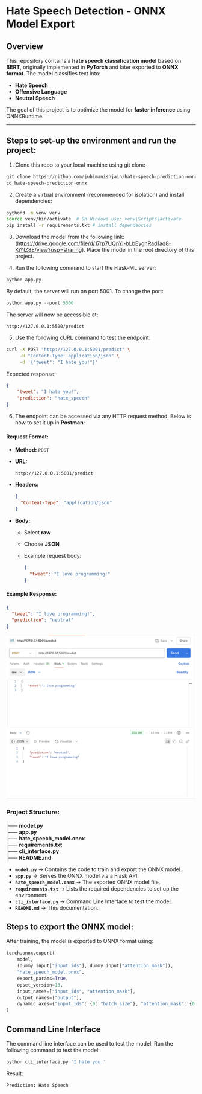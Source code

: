 # **Hate Speech Detection - ONNX Model Export**

## Overview
This repository contains a **hate speech classification model** based on **BERT**, originally implemented in **PyTorch** and later exported to **ONNX format**. The model classifies text into:
- **Hate Speech**
- **Offensive Language**
- **Neutral Speech**

The goal of this project is to optimize the model for **faster inference** using ONNXRuntime.

---
## Steps to set-up the environment and run the project:

1. Clone this repo to your local machine using git clone
```python
git clone https://github.com/juhimanishjain/hate-speech-prediction-onnx.git
cd hate-speech-prediction-onnx
```
2. Create a virtual environment (recommended for isolation) and install dependencies:

```bash
python3 -m venv venv
source venv/bin/activate  # On Windows use: venv\Scripts\activate
pip install -r requirements.txt # install dependencies
```
3. Download the model from the following link: (https://drive.google.com/file/d/17rp7UQnYl-bLbEygnRad1aq8-KjYlZ8E/view?usp=sharing). Place the model in the root directory of this project.

4. Run the following command to start the Flask-ML server:
   
```python
python app.py
```

By default, the server will run on port 5001. To change the port:

```python
python app.py --port 5500
```

The server will now be accessible at: 

```aurindo
http://127.0.0.1:5500/predict
```

5. Use the following cURL command to test the endpoint:

```bash
curl -X POST "http://127.0.0.1:5001/predict" \
     -H "Content-Type: application/json" \
     -d '{"tweet": "I hate you!"}'
```
Expected response:

```json
{
    "tweet": "I hate you!",
    "prediction": "hate_speech"
}
```

6. The endpoint can be accessed via any HTTP request method. Below is how to set it up in **Postman**:

#### Request Format:
- **Method:** `POST`
- **URL:**
  
  ```plaintext
  http://127.0.0.1:5001/predict
  ```
- **Headers:**
  
  ```json
  {
    "Content-Type": "application/json"
  }
  ```
- **Body:**
  - Select **raw**
  - Choose **JSON**
  - Example request body:
    
    ```json
    {
      "tweet": "I love programming!"
    }
    ```

#### Example Response:

```json
{
  "tweet": "I love programming!",
  "prediction": "neutral"
}
```

![Postman Example](img1.png)

### Project Structure:
├── **model.py**                   
├── **app.py**                     
├── **hate_speech_model.onnx**       
├── **requirements.txt**    
├── **cli_interface.py**   
├── **README.md**                   

- **`model.py`** → Contains the code to train and export the ONNX model.
- **`app.py`** → Serves the ONNX model via a Flask API.
- **`hate_speech_model.onnx`** → The exported ONNX model file.
- **`requirements.txt`** → Lists the required dependencies to set up the environment.
- **`cli_interface.py`** → Command Line Interface to test the model. 
- **`README.md`** → This documentation.

## Steps to export the ONNX model: 

After training, the model is exported to ONNX format using:

```python
torch.onnx.export(
    model, 
    (dummy_input["input_ids"], dummy_input["attention_mask"]),  
    "hate_speech_model.onnx",                     
    export_params=True,                   
    opset_version=13,                     
    input_names=["input_ids", "attention_mask"],  
    output_names=["output"],              
    dynamic_axes={"input_ids": {0: "batch_size"}, "attention_mask": {0: "batch_size"}, "output": {0: "batch_size"}}
)
```
## Command Line Interface

The command line interface can be used to test the model. Run the following command to test the model:

```python
python cli_interface.py 'I hate you.'
```

Result:

```python
Prediction: Hate Speech
```
